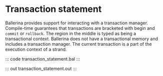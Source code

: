 # Transaction statement

Ballerina provides support for interacting with a transaction manager.
Compile-time guarantees that transactions are bracketed with begin and `commit` or `rollback`.
The region in the middle is typed as being a transactional context.
Ballerina does not have a transactional memory and includes a transaction manager.
The current transaction is a part of the execution context of a strand.

::: code transaction_statement.bal :::

::: out transaction_statement.out :::